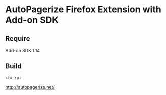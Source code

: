 # AutoPagerize Firefox Extension with Add-on SDK

## Require

Add-on SDK 1.14

## Build

    cfx xpi

http://autopagerize.net/
